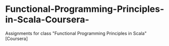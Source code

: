 # Functional-Programming-Principles-in-Scala-Coursera-
Assignments for class "Functional Programming Principles in Scala" [Coursera]
